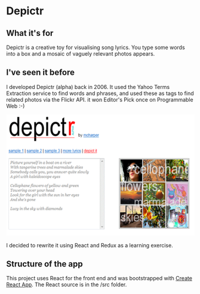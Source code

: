 # Depictr

## What it's for

Depictr is a creative toy for visualising song lyrics. You type some words into a box and a mosaic of vaguely relevant photos appears.

## I've seen it before

I developed Depictr (alpha) back in 2006. It used the Yahoo Terms Extraction service to find words and phrases, 
and used these as tags to find related photos via the Flickr API. it won Editor's Pick once on Programmable Web :-)

![Depictr (alpha) Snapshot](src/images/DepictrSnapshot.gif "Depictr (alpha) Snapshot")

I decided to rewrite it using React and Redux as a learning exercise.

## Structure of the app

This project uses React for the front end and was bootstrapped with [Create React App](https://github.com/facebookincubator/create-react-app).
The React source is in the /src folder.
